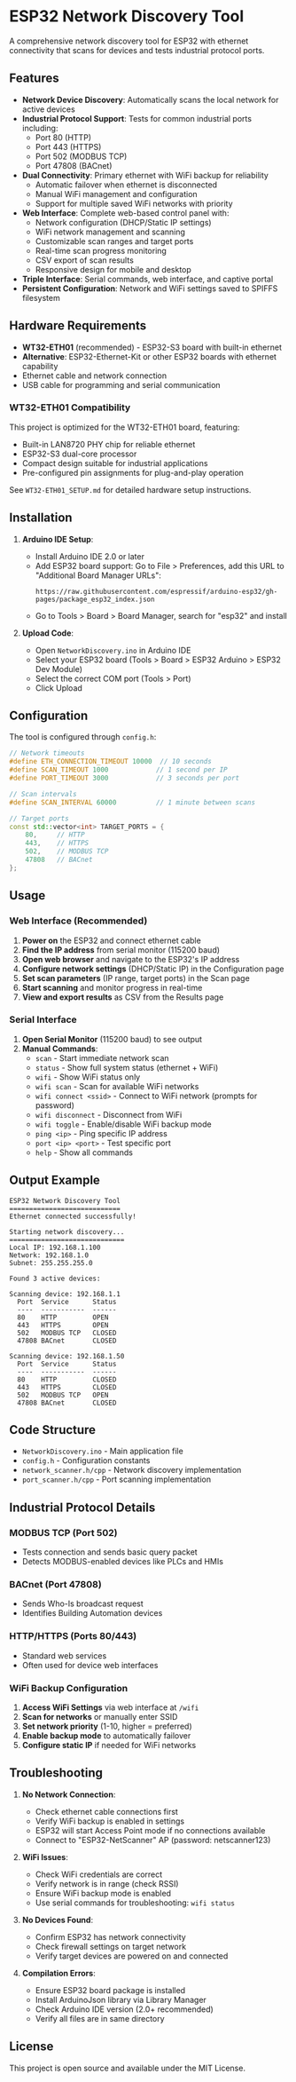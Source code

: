 # ESP32 Network Discovery Tool

A comprehensive network discovery tool for ESP32 with ethernet connectivity that scans for devices and tests industrial protocol ports.

## Features

- **Network Device Discovery**: Automatically scans the local network for active devices
- **Industrial Protocol Support**: Tests for common industrial ports including:
  - Port 80 (HTTP)
  - Port 443 (HTTPS)
  - Port 502 (MODBUS TCP)
  - Port 47808 (BACnet)
- **Dual Connectivity**: Primary ethernet with WiFi backup for reliability
  - Automatic failover when ethernet is disconnected
  - Manual WiFi management and configuration
  - Support for multiple saved WiFi networks with priority
- **Web Interface**: Complete web-based control panel with:
  - Network configuration (DHCP/Static IP settings)
  - WiFi network management and scanning
  - Customizable scan ranges and target ports
  - Real-time scan progress monitoring
  - CSV export of scan results
  - Responsive design for mobile and desktop
- **Triple Interface**: Serial commands, web interface, and captive portal
- **Persistent Configuration**: Network and WiFi settings saved to SPIFFS filesystem

## Hardware Requirements

- **WT32-ETH01** (recommended) - ESP32-S3 board with built-in ethernet
- **Alternative**: ESP32-Ethernet-Kit or other ESP32 boards with ethernet capability
- Ethernet cable and network connection
- USB cable for programming and serial communication

### WT32-ETH01 Compatibility
This project is optimized for the WT32-ETH01 board, featuring:
- Built-in LAN8720 PHY chip for reliable ethernet
- ESP32-S3 dual-core processor
- Compact design suitable for industrial applications
- Pre-configured pin assignments for plug-and-play operation

See `WT32-ETH01_SETUP.md` for detailed hardware setup instructions.

## Installation

1. **Arduino IDE Setup**:
   - Install Arduino IDE 2.0 or later
   - Add ESP32 board support: Go to File > Preferences, add this URL to "Additional Board Manager URLs":
     ```
     https://raw.githubusercontent.com/espressif/arduino-esp32/gh-pages/package_esp32_index.json
     ```
   - Go to Tools > Board > Board Manager, search for "esp32" and install

2. **Upload Code**:
   - Open `NetworkDiscovery.ino` in Arduino IDE
   - Select your ESP32 board (Tools > Board > ESP32 Arduino > ESP32 Dev Module)
   - Select the correct COM port (Tools > Port)
   - Click Upload

## Configuration

The tool is configured through `config.h`:

```cpp
// Network timeouts
#define ETH_CONNECTION_TIMEOUT 10000  // 10 seconds
#define SCAN_TIMEOUT 1000            // 1 second per IP
#define PORT_TIMEOUT 3000            // 3 seconds per port

// Scan intervals
#define SCAN_INTERVAL 60000          // 1 minute between scans

// Target ports
const std::vector<int> TARGET_PORTS = {
    80,     // HTTP
    443,    // HTTPS
    502,    // MODBUS TCP
    47808   // BACnet
};
```

## Usage

### Web Interface (Recommended)
1. **Power on** the ESP32 and connect ethernet cable
2. **Find the IP address** from serial monitor (115200 baud)
3. **Open web browser** and navigate to the ESP32's IP address
4. **Configure network settings** (DHCP/Static IP) in the Configuration page
5. **Set scan parameters** (IP range, target ports) in the Scan page
6. **Start scanning** and monitor progress in real-time
7. **View and export results** as CSV from the Results page

### Serial Interface
1. **Open Serial Monitor** (115200 baud) to see output
2. **Manual Commands**:
   - `scan` - Start immediate network scan
   - `status` - Show full system status (ethernet + WiFi)
   - `wifi` - Show WiFi status only
   - `wifi scan` - Scan for available WiFi networks
   - `wifi connect <ssid>` - Connect to WiFi network (prompts for password)
   - `wifi disconnect` - Disconnect from WiFi
   - `wifi toggle` - Enable/disable WiFi backup mode
   - `ping <ip>` - Ping specific IP address
   - `port <ip> <port>` - Test specific port
   - `help` - Show all commands

## Output Example

```
ESP32 Network Discovery Tool
============================
Ethernet connected successfully!

Starting network discovery...
=============================
Local IP: 192.168.1.100
Network: 192.168.1.0
Subnet: 255.255.255.0

Found 3 active devices:

Scanning device: 192.168.1.1
  Port  Service      Status
  ----  -----------  ------
  80    HTTP         OPEN
  443   HTTPS        OPEN
  502   MODBUS TCP   CLOSED
  47808 BACnet       CLOSED

Scanning device: 192.168.1.50
  Port  Service      Status
  ----  -----------  ------
  80    HTTP         CLOSED
  443   HTTPS        CLOSED
  502   MODBUS TCP   OPEN
  47808 BACnet       CLOSED
```

## Code Structure

- `NetworkDiscovery.ino` - Main application file
- `config.h` - Configuration constants
- `network_scanner.h/cpp` - Network discovery implementation
- `port_scanner.h/cpp` - Port scanning implementation

## Industrial Protocol Details

### MODBUS TCP (Port 502)
- Tests connection and sends basic query packet
- Detects MODBUS-enabled devices like PLCs and HMIs

### BACnet (Port 47808)
- Sends Who-Is broadcast request
- Identifies Building Automation devices

### HTTP/HTTPS (Ports 80/443)
- Standard web services
- Often used for device web interfaces

### WiFi Backup Configuration
1. **Access WiFi Settings** via web interface at `/wifi`
2. **Scan for networks** or manually enter SSID
3. **Set network priority** (1-10, higher = preferred)
4. **Enable backup mode** to automatically failover
5. **Configure static IP** if needed for WiFi networks

## Troubleshooting

1. **No Network Connection**:
   - Check ethernet cable connections first
   - Verify WiFi backup is enabled in settings
   - ESP32 will start Access Point mode if no connections available
   - Connect to "ESP32-NetScanner" AP (password: netscanner123)

2. **WiFi Issues**:
   - Check WiFi credentials are correct
   - Verify network is in range (check RSSI)
   - Ensure WiFi backup mode is enabled
   - Use serial commands for troubleshooting: `wifi status`

3. **No Devices Found**:
   - Confirm ESP32 has network connectivity
   - Check firewall settings on target network
   - Verify target devices are powered on and connected

4. **Compilation Errors**:
   - Ensure ESP32 board package is installed
   - Install ArduinoJson library via Library Manager
   - Check Arduino IDE version (2.0+ recommended)
   - Verify all files are in same directory

## License

This project is open source and available under the MIT License.